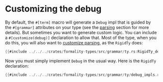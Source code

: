 # Customizing the debug

By default, the `#[term]` macro will generate a `Debug` impl that is guided by the `#[grammar]` attributes on your type (see the [parsing](./parse.md) section for more details). But sometimes you want to generate custom logic. You can include a `#[customize(debug)]` declaration to allow that. Most of the type, when you do this, you will also want to [customize parsing](./parse.md#customizing-the-parse), as the `RigidTy` does:

```rust
{{#include ../../../crates/formality-types/src/grammar/ty.rs:RigidTy_decl}}
```

Now you must simply implement `Debug` in the usual way. Here is the `RigidTy` declaration:


```rust
{{#include ../../../crates/formality-types/src/grammar/ty/debug_impls.rs:RigidTy_impl}}
```